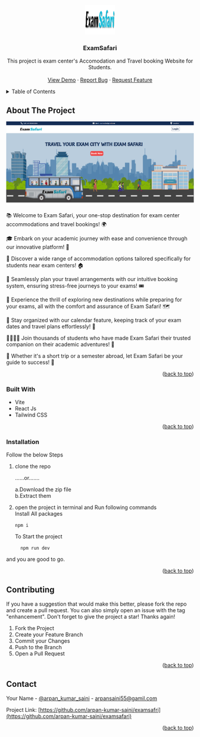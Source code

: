 

<!-- PROJECT LOGO -->
<br />
<div align="center" id='readme-top'>
  <a href="">
    <img src="https://github.com/arpan-kumar-saini/examsafari/blob/main/public/images/logo.png" alt="Logo" width="80" height="80">
  </a>

  <h3 align="center">ExamSafari</h3>

  <p align="center">
    This project is exam center's Accomodation and Travel booking  Website for Students.
    <br />   
    <br />
    <a href="https://arpan-examsafari.netlify.app/">View Demo</a>
    ·
    <a href="">Report Bug</a>
    ·
    <a href="">Request Feature</a>
  </p>
</div>



<!-- TABLE OF CONTENTS -->
<details>
  <summary>Table of Contents</summary>
  <ol>
    <li>
      <a href="#about-the-project">About The Project</a>
      <ul>
        <li><a href="#built-with">Built With</a></li>
      </ul>
    </li>      
    <li><a href="#installation">Installation</a></li>
    <li><a href="#contributing">Contributing</a></li>
    <li><a href="#contact">Contact</a></li>
  </ol>
</details>



<!-- ABOUT THE PROJECT -->
## About The Project
<img src='https://github.com/arpan-kumar-saini/Stock-images/blob/main/ExamSafariHomepage.png'>


📚 Welcome to Exam Safari, your one-stop destination for exam center accommodations and travel bookings! 🌍<br>

🎓 Embark on your academic journey with ease and convenience through our innovative platform! 🚀 <br>

🏨 Discover a wide range of accommodation options tailored specifically for students near exam centers! 🏠 <br>

🚗 Seamlessly plan your travel arrangements with our intuitive booking system, ensuring stress-free journeys to your exams! 🎟️ <br>

🌟 Experience the thrill of exploring new destinations while preparing for your exams, all with the comfort and assurance of Exam Safari! 🗺️ <br>

📅 Stay organized with our calendar feature, keeping track of your exam dates and travel plans effortlessly! 📆 <br>

👩‍🎓👨‍🎓 Join thousands of students who have made Exam Safari their trusted companion on their academic adventures! 🌟 <br>

💼 Whether it's a short trip or a semester abroad, let Exam Safari be your guide to success! 🌟 <br>
<p align="right">(<a href="#readme-top">back to top</a>)</p>



### Built With

* Vite 
* React Js 
* Tailwind CSS

<p align="right">(<a href="#readme-top">back to top</a>)</p>




### Installation
Follow the below Steps

<ol>
  <li>
    clone the repo

......or....... 

a.Download the zip file <br>
b.Extract them
  </li>
  <li>open the project in terminal and Run  following commands <br>
  Install All packages 
    
    npm i 
    
  To Start the project 
  ```
    npm run dev
  ```
    
  </li>
</ol>

and you are good to go.

  

<p align="right">(<a href="#readme-top">back to top</a>)</p>


<!-- CONTRIBUTING -->
## Contributing


If you have a suggestion that would make this better, please fork the repo and create a pull request. You can also simply open an issue with the tag "enhancement".
Don't forget to give the project a star! Thanks again!

1. Fork the Project
2. Create your Feature Branch 
3. Commit your Changes 
4. Push to the Branch 
5. Open a Pull Request

<p align="right">(<a href="#readme-top">back to top</a>)</p>



<!-- CONTACT -->
## Contact

Your Name - [@arpan_kumar_saini](https://www.instagram.com/arpan_kumar_saini/) - arpansaini55@gamil.com

Project Link: [https://github.com/arpan-kumar-saini/examsafri](https://github.com/arpan-kumar-saini/examsafari)

<p align="right">(<a href="#readme-top">back to top</a>)</p>







 

